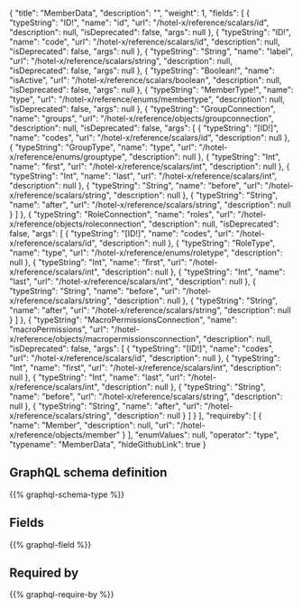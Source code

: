 {
  "title": "MemberData",
  "description": "",
  "weight": 1,
  "fields": [
    {
      "typeString": "ID!",
      "name": "id",
      "url": "/hotel-x/reference/scalars/id",
      "description": null,
      "isDeprecated": false,
      "args": null
    },
    {
      "typeString": "ID!",
      "name": "code",
      "url": "/hotel-x/reference/scalars/id",
      "description": null,
      "isDeprecated": false,
      "args": null
    },
    {
      "typeString": "String",
      "name": "label",
      "url": "/hotel-x/reference/scalars/string",
      "description": null,
      "isDeprecated": false,
      "args": null
    },
    {
      "typeString": "Boolean!",
      "name": "isActive",
      "url": "/hotel-x/reference/scalars/boolean",
      "description": null,
      "isDeprecated": false,
      "args": null
    },
    {
      "typeString": "MemberType!",
      "name": "type",
      "url": "/hotel-x/reference/enums/membertype",
      "description": null,
      "isDeprecated": false,
      "args": null
    },
    {
      "typeString": "GroupConnection",
      "name": "groups",
      "url": "/hotel-x/reference/objects/groupconnection",
      "description": null,
      "isDeprecated": false,
      "args": [
        {
          "typeString": "[ID!]",
          "name": "codes",
          "url": "/hotel-x/reference/scalars/id",
          "description": null
        },
        {
          "typeString": "GroupType",
          "name": "type",
          "url": "/hotel-x/reference/enums/grouptype",
          "description": null
        },
        {
          "typeString": "Int",
          "name": "first",
          "url": "/hotel-x/reference/scalars/int",
          "description": null
        },
        {
          "typeString": "Int",
          "name": "last",
          "url": "/hotel-x/reference/scalars/int",
          "description": null
        },
        {
          "typeString": "String",
          "name": "before",
          "url": "/hotel-x/reference/scalars/string",
          "description": null
        },
        {
          "typeString": "String",
          "name": "after",
          "url": "/hotel-x/reference/scalars/string",
          "description": null
        }
      ]
    },
    {
      "typeString": "RoleConnection",
      "name": "roles",
      "url": "/hotel-x/reference/objects/roleconnection",
      "description": null,
      "isDeprecated": false,
      "args": [
        {
          "typeString": "[ID!]",
          "name": "codes",
          "url": "/hotel-x/reference/scalars/id",
          "description": null
        },
        {
          "typeString": "RoleType",
          "name": "type",
          "url": "/hotel-x/reference/enums/roletype",
          "description": null
        },
        {
          "typeString": "Int",
          "name": "first",
          "url": "/hotel-x/reference/scalars/int",
          "description": null
        },
        {
          "typeString": "Int",
          "name": "last",
          "url": "/hotel-x/reference/scalars/int",
          "description": null
        },
        {
          "typeString": "String",
          "name": "before",
          "url": "/hotel-x/reference/scalars/string",
          "description": null
        },
        {
          "typeString": "String",
          "name": "after",
          "url": "/hotel-x/reference/scalars/string",
          "description": null
        }
      ]
    },
    {
      "typeString": "MacroPermissionsConnection",
      "name": "macroPermissions",
      "url": "/hotel-x/reference/objects/macropermissionsconnection",
      "description": null,
      "isDeprecated": false,
      "args": [
        {
          "typeString": "[ID!]",
          "name": "codes",
          "url": "/hotel-x/reference/scalars/id",
          "description": null
        },
        {
          "typeString": "Int",
          "name": "first",
          "url": "/hotel-x/reference/scalars/int",
          "description": null
        },
        {
          "typeString": "Int",
          "name": "last",
          "url": "/hotel-x/reference/scalars/int",
          "description": null
        },
        {
          "typeString": "String",
          "name": "before",
          "url": "/hotel-x/reference/scalars/string",
          "description": null
        },
        {
          "typeString": "String",
          "name": "after",
          "url": "/hotel-x/reference/scalars/string",
          "description": null
        }
      ]
    }
  ],
  "requireby": [
    {
      "name": "Member",
      "description": null,
      "url": "/hotel-x/reference/objects/member"
    }
  ],
  "enumValues": null,
  "operator": "type",
  "typename": "MemberData",
  "hideGithubLink": true
}
## GraphQL schema definition

{{% graphql-schema-type %}}

## Fields

{{% graphql-field %}}

## Required by

{{% graphql-require-by %}}
